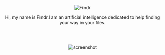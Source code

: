  <div align="center">
  <img src="https://github.com/raysr/Findr/blob/master/resources/zozio.png?raw=true" alt="Findr"></img>


Hi, my name is Findr.I am an artificial intelligence dedicated to help finding your way in your files.
</div>


<br/><br/>

 <div align="center">
  <img src="https://github.com/raysr/Findr/blob/master/resources/screenshot.png?raw=true" alt="screenshot"></img>



</div>
